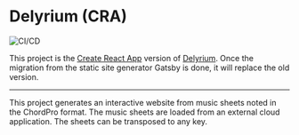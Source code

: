 # Delyrium (CRA)

![CI/CD](https://github.com/p3tr0sh/delyrium-cra/workflows/CI/CD/badge.svg)

This project is the [Create React App](https://github.com/facebook/create-react-app) version of [Delyrium](https://github.com/p3tr0sh/delyrium).
Once the migration from the static site generator Gatsby is done, it will replace the old version.

---

This project generates an interactive website from music sheets noted in the ChordPro format.
The music sheets are loaded from an external cloud application.
The sheets can be transposed to any key.
